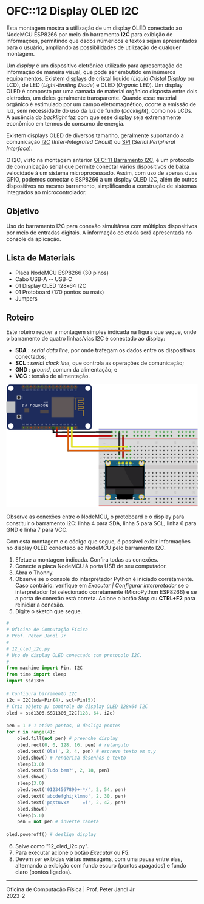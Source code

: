 # OFC::12 Display OLED I2C

Esta montagem mostra a utilização de um display OLED conectado ao NodeMCU ESP8266 por meio do barramento **I2C** para exibição de informações, permitindo que dados númericos e textos sejam apresentados para o usuário, ampliando as possibilidades de utilização de qualquer montagem.

Um *display* é um dispositivo eletrônico utilizado para apresentação de informação de maneira visual, que pode ser embutido em inúmeros equipamentos. Existem [displays](https://pt.wikipedia.org/wiki/Display) de cristal líquido (*Liquid Cristal Display* ou LCD), de LED (*Light-Emiting Diode*) e OLED (*Organic LED*). Um display OLED é composto por uma camada de material orgânico disposta entre dois eletrodos, um deles geralmente transparente. Quando esse material orgânico é estimulado por um campo eletromagnético, ocorre a emissão de luz, sem necessidade do uso da luz de fundo (*backlight*), como nos LCDs. A ausência do *backlight* faz com que esse display seja extremamente econômico em termos de consumo de energia.

Existem displays OLED de diversos tamanho, geralmente suportando a comunicação [I2C](https://pt.wikipedia.org/wiki/I%C2%B2C) (*Inter-Integrated Circuit*) ou [SPI](https://en.wikipedia.org/wiki/Serial_Peripheral_Interface) (*Serial Peripheral Interface*).

O I2C, visto na montagem anterior [OFC::11 Barramento I2C](https://github.com/pjandl/ocf/blob/main/T-2023-2/11_i2c.md), é um protocolo de comunicação serial que permite conectar vários dispositivos de baixa velocidade à um sistema microprocessado. Assim, com uso de apenas duas GPIO, podemos conectar o ESP8266 à um display OLED I2C, além de outros dispositivos no mesmo barramento, simplificando a construção de sistemas integrados ao microcontrolador.

## Objetivo

Uso do barramento I2C para conexão simultânea com múltiplos dispositivos por meio de entradas digitais. A informação coletada será apresentada no console da aplicação.

## Lista de Materiais

* Placa NodeMCU ESP8266 (30 pinos)
* Cabo USB-A -- USB-C
* 01 Display OLED 128x64 I2C
* 01 Protoboard (170 pontos ou mais)
* Jumpers

## Roteiro

Este roteiro requer a montagem simples indicada na figura que segue, onde o barramento de quatro linhas/vias I2C é conectado ao display:
+ **SDA** : *serial data line*, por onde trafegam os dados entre os dispositivos conectados;
+ **SCL** : *serial clock line*, que controla as operações de comunicação;
+ **GND** : *ground*, comum da alimentação; e
+ **VCC** : tensão de alimentação.

![Circuito 12 OLED I2C](https://github.com/pjandl/ocf/blob/main/T-2023-2/figuras/12_oled_i2c.png)

Observe as conexões entre o NodeMCU, o protoboard e o display para constituir o barramento I2C: linha 4 para SDA, linha 5 para SCL, linha 6 para GND e linha 7 para VCC.

Com esta montagem e o código que segue, é possível exibir informações no display OLED conectado ao NodeMCU pelo barramento I2C.

1. Efetue a montagem indicada. Confira todas as conexões.
2. Conecte a placa NodeMCU à porta USB de seu computador.
3. Abra o Thonny.
4. Observe se o console do interpretador Python é iniciado corretamente. Caso contrário: verifique em *Executar | Configurar interpretador* se o interpretador foi selecionado corretamente (MicroPython ESP8266) e se a porta de conexão está correta. Acione o botão *Stop* ou **CTRL+F2** para reiniciar a conexão.
5. Digite o sketch que segue.

```python
#
# Oficina de Computação Física
# Prof. Peter Jandl Jr
#
# 12_oled_i2c.py
# Uso de display OLED conectado com protocolo I2C.
#
from machine import Pin, I2C
from time import sleep
import ssd1306

# Configura barramento I2C
i2c = I2C(sda=Pin(4), scl=Pin(5))
# Cria objeto p/ controle do display OLED 128x64 I2C
oled = ssd1306.SSD1306_I2C(128, 64, i2c)

pen = 1 # 1 ativa pontos, 0 desliga pontos
for r in range(4):
    oled.fill(not pen) # preenche display
    oled.rect(0, 0, 128, 16, pen) # retangulo
    oled.text('Ola!', 2, 4, pen) # escreve texto em x,y
    oled.show() # renderiza desenhos e texto
    sleep(3.0)
    oled.text('Tudo bem?', 2, 18, pen)
    oled.show()
    sleep(3.0)
    oled.text('01234567890+-*/', 2, 54, pen)
    oled.text('abcdefghijklmno', 2, 30, pen)
    oled.text('pqstuvxz     =)', 2, 42, pen)
    oled.show()
    sleep(5.0)
    pen = not pen # inverte caneta
    
oled.poweroff() # desliga display

```

6. Salve como "12_oled_i2c.py".
7. Para executar acione o botão *Executar* ou **F5**.
8. Devem ser exibidas várias mensagens, com uma pausa entre elas, alternando a exibição com fundo escuro (pontos apagados) e fundo claro (pontos ligados).

---

Oficina de Computação Física | Prof. Peter Jandl Jr
<br/>2023-2
